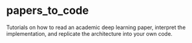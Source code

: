 # papers_to_code
Tutorials on how to read an academic deep learning paper, interpret the implementation, and replicate the architecture into your own code.

